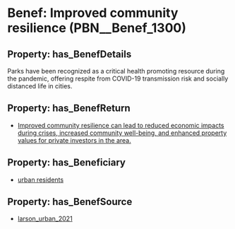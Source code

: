 # Benef: __Improved community resilience__ (PBN__Benef_1300)

## Property: has_BenefDetails

Parks have been recognized as a critical health promoting resource during the pandemic, offering respite from COVID-19 transmission risk and socially distanced life in cities.

## Property: has_BenefReturn

* [Improved community resilience can lead to reduced economic impacts during crises, increased community well-being, and enhanced property values for private investors in the area.](../BenefReturn/PBN__BenefReturn_1469)

## Property: has_Beneficiary

* [urban residents](../Stakeholder/PBN__Stakeholder_209)

## Property: has_BenefSource

* [larson_urban_2021](../Article/PBN__Article_276)

